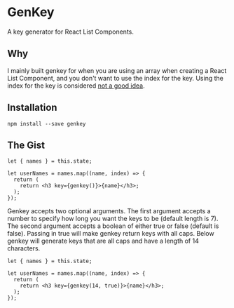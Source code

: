 # GenKey
A key generator for React List Components.

## Why
I mainly built genkey for when you are using an array when creating a React List Component, and you don't want to use the index for the key. Using the index for the key is considered [not a good idea](https://medium.com/@robinpokorny/index-as-a-key-is-an-anti-pattern-e0349aece318).

## Installation
```
npm install --save genkey
```

## The Gist
```
let { names } = this.state;

let userNames = names.map((name, index) => {
  return (
    return <h3 key={genkey()}>{name}</h3>;
  );
});
```
Genkey accepts two optional arguments.
The first argument accepts a number to specify how long you want the keys to be (default length is 7).
The second argument accepts a boolean of either true or false (default is false). Passing in true will make genkey return keys with all caps.
Below genkey will generate keys that are all caps and have a length of 14 characters.
```
let { names } = this.state;

let userNames = names.map((name, index) => {
  return (
    return <h3 key={genkey(14, true)}>{name}</h3>;
  );
});
```